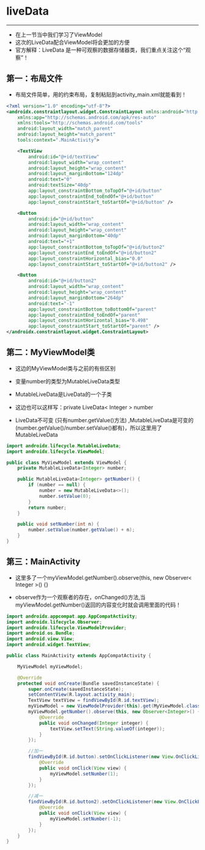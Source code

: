 # liveData

***

* 在上一节当中我们学习了ViewModel
* 这次的LiveData配合ViewModel将会更加的方便
* 官方解释：LiveData 是一种可观察的数据存储器类，我们重点关注这个“观察”！

## 第一：布局文件

* 布局文件简单，用的约束布局，复制粘贴到activity_main.xml就能看到！

```xml
<?xml version="1.0" encoding="utf-8"?>
<androidx.constraintlayout.widget.ConstraintLayout xmlns:android="http://schemas.android.com/apk/res/android"
    xmlns:app="http://schemas.android.com/apk/res-auto"
    xmlns:tools="http://schemas.android.com/tools"
    android:layout_width="match_parent"
    android:layout_height="match_parent"
    tools:context=".MainActivity">

    <TextView
        android:id="@+id/textView"
        android:layout_width="wrap_content"
        android:layout_height="wrap_content"
        android:layout_marginBottom="124dp"
        android:text="0"
        android:textSize="40dp"
        app:layout_constraintBottom_toTopOf="@+id/button"
        app:layout_constraintEnd_toEndOf="@+id/button"
        app:layout_constraintStart_toStartOf="@+id/button" />

    <Button
        android:id="@+id/button"
        android:layout_width="wrap_content"
        android:layout_height="wrap_content"
        android:layout_marginBottom="40dp"
        android:text="+1"
        app:layout_constraintBottom_toTopOf="@+id/button2"
        app:layout_constraintEnd_toEndOf="@+id/button2"
        app:layout_constraintHorizontal_bias="0.0"
        app:layout_constraintStart_toStartOf="@+id/button2" />

    <Button
        android:id="@+id/button2"
        android:layout_width="wrap_content"
        android:layout_height="wrap_content"
        android:layout_marginBottom="264dp"
        android:text="-1"
        app:layout_constraintBottom_toBottomOf="parent"
        app:layout_constraintEnd_toEndOf="parent"
        app:layout_constraintHorizontal_bias="0.498"
        app:layout_constraintStart_toStartOf="parent" />
</androidx.constraintlayout.widget.ConstraintLayout>
```

## 第二：MyViewModel类

* 这边的MyViewModel类与之前的有些区别

* 变量number的类型为MutableLiveData类型

* MutableLiveData是LiveData的一个子类

* 这边也可以这样写：private LiveData< Integer > number

* LiveData不可变 (只有number.getValue()方法) ,MutableLiveData是可变的(number.getValue()/number.setValue()都有)，所以这里用了MutableLiveData

```java
import androidx.lifecycle.MutableLiveData;
import androidx.lifecycle.ViewModel;

public class MyViewModel extends ViewModel {
    private MutableLiveData<Integer> number;

    public MutableLiveData<Integer> getNumber() {
        if (number == null) {
            number = new MutableLiveData<>();
            number.setValue(0);
        }
        return number;
    }

    public void setNumber(int n) {
        number.setValue(number.getValue() + n);
    }
}
```

## 第三：MainActivity

* 这里多了一个myViewModel.getNumber().observe(this, new Observer< Integer >() {}

* observe作为一个观察者的存在，onChanged()方法,当myViewModel.getNumber()返回的内容变化时就会调用里面的代码！

```java
import androidx.appcompat.app.AppCompatActivity;
import androidx.lifecycle.Observer;
import androidx.lifecycle.ViewModelProvider;
import android.os.Bundle;
import android.view.View;
import android.widget.TextView;

public class MainActivity extends AppCompatActivity {

    MyViewModel myViewModel;

    @Override
    protected void onCreate(Bundle savedInstanceState) {
        super.onCreate(savedInstanceState);
        setContentView(R.layout.activity_main);
        TextView textView = findViewById(R.id.textView);
        myViewModel = new ViewModelProvider(this).get(MyViewModel.class);
        myViewModel.getNumber().observe(this, new Observer<Integer>() {
            @Override
            public void onChanged(Integer integer) {
                textView.setText(String.valueOf(integer));
            }
        });

        //加一
        findViewById(R.id.button).setOnClickListener(new View.OnClickListener() {
            @Override
            public void onClick(View view) {
                myViewModel.setNumber(1);
            }
        });

        //减一
        findViewById(R.id.button2).setOnClickListener(new View.OnClickListener() {
            @Override
            public void onClick(View view) {
                myViewModel.setNumber(-1);
            }
        });
    }
}
```
